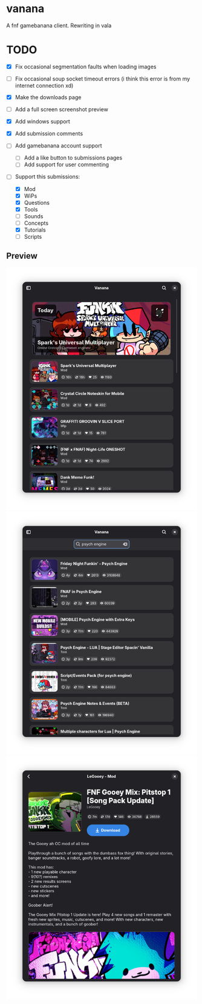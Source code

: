 # vanana

A fnf gamebanana client. Rewriting in vala

# TODO

- [x] Fix occasional segmentation faults when loading images
- [ ] Fix occasional soup socket timeout errors (i think this error is from my internet connection xd)
- [x] Make the downloads page
- [ ] Add a full screen screenshot preview
- [x] Add windows support
- [x] Add submission comments

- [ ] Add gamebanana account support
    - [ ] Add a like button to submissions pages
    - [ ] Add support for user commenting

- [ ] Support this submissions:
    - [x] Mod
    - [x] WiPs
    - [x] Questions
    - [x] Tools
    - [ ] Sounds
    - [ ] Concepts
    - [x] Tutorials
    - [ ] Scripts

## Preview
![preview](./assets/preview1.png)
![search](./assets/preview2.png)
![mod](./assets/preview3.png)
